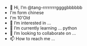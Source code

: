 - 👋 Hi, I’m @tang-rrrrrrrrggggbbbbbb
- I'm form chinese
- I'm 10'Old
- 👀 I’m interested in ...
- 🌱 I’m currently learning ... python
- 💞️ I’m looking to collaborate on ...
- 📫 How to reach me ...

<!---
tang-rrrrrrrrggggbbbbbb/tang-rrrrrrrrggggbbbbbb is a ✨ special ✨ repository because its `README.md` (this file) appears on your GitHub profile.
You can click the Preview link to take a look at your changes.
--->
